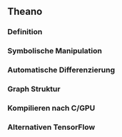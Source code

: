 ## Theano

### Definition

### Symbolische Manipulation

### Automatische Differenzierung

### Graph Struktur

### Kompilieren nach C/GPU

### Alternativen TensorFlow
